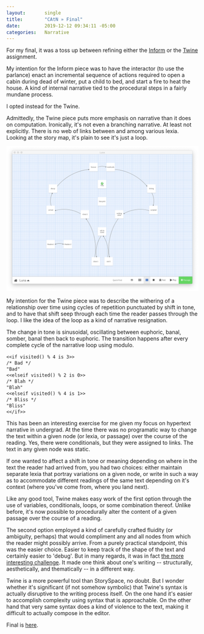```yaml
---
layout:       single
title:        "CAtN » Final"
date:         2019-12-12 09:34:11 -05:00
categories:   Narrative
---
```


For my final, it was a toss up between refining either the [Inform](https://itp.nopivnick.com/narrative/first-inform/) or the [Twine](https://itp.nopivnick.com/narrative/first-twine/) assignment.

My intention for the Inform piece was to have the interactor (to use the parlance) enact an incremental sequence of actions required to open a cabin during dead of winter, put a child to bed, and start a fire to heat the house. A kind of internal narrative tied to the procedural steps in a fairly mundane process.

I opted instead for the Twine.

Admittedly, the Twine piece puts more emphasis on narrative than it does on computation. Ironically, it's not even a branching narrative. At least not explicitly. There is no web of links between and among various lexia. Looking at the story map, it's plain to see it's just a loop.

![Twine's Story Map view](/assets/catn/2019-12-12/luna_story-map.png)

My intention for the Twine piece was to describe the withering of a relationship over time using cycles of repetition punctuated by shift in tone, and to have that shift seep through each time the reader passes through the loop. I like the idea of the loop as a kind of narrative resignation.

The change in tone is sinusoidal, oscillating between euphoric, banal, somber, banal then back to euphoric. The transition happens after every complete cycle of the narrative loop using modulo.

```
<<if visited() % 4 is 3>>
/* Bad */
"Bad"
<<elseif visited() % 2 is 0>>
/* Blah */
"Blah"
<<elseif visited() % 4 is 1>>
/* Bliss */
"Bliss"
<</if>>
```

This has been an interesting exercise for me given my focus on hypertext narrative in undergrad. At the time there was no programatic way to change the text within a given node (or lexia, or passage) over the course of the reading. Yes, there were conditionals, but they were assigned to links. The text in any given node was static.

If one wanted to affect a shift in tone or meaning depending on where in the text the reader had arrived from, you had two choices: either maintain separate lexia that portray variations on a given node, or write in such a way as to accommodate different readings of the same text depending on it's context (where you've come from, where you land next).

Like any good tool, Twine makes easy work of the first option through the use of variables, conditionals, loops, or some combination thereof. Unlike before, it's now possible to procedurally alter the content of a given passage over the course of a reading.

The second option employed a kind of carefully crafted fluidity (or ambiguity, perhaps) that would compliment any and all nodes from which the reader might possibly arrive. From a purely practical standpoint, this was the easier choice. Easier to keep track of the shape of the text and certainly easier to 'debug'. But in many regards, it was in fact [the more interesting challenge](https://www.wired.com/2013/04/hypertext/). It made one think about one's writing -- structurally, aesthetically, and thematically -- in a different way.

Twine is a more powerful tool than StorySpace, no doubt. But I wonder whether it's significant (if not somehow symbolic) that Twine's syntax is actually disruptive to the writing process itself. On the one hand it's easier to accomplish complexity using syntax that is approachable. On the other hand that very same syntax does a kind of violence to the text, making it difficult to actually compose in the editor.

Final is [here](http://j.mp/2PfpTgk).
